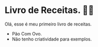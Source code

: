 # Livro de Receitas. :man_cook:

Olá, esse é meu primeiro livro de receitas.

- Pão Com Ovo.
- Não tenho criatividade para exemplos.

